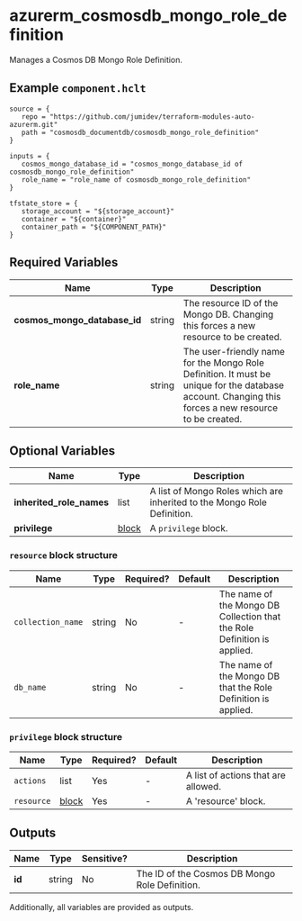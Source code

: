 # azurerm_cosmosdb_mongo_role_definition

Manages a Cosmos DB Mongo Role Definition.

## Example `component.hclt`

```hcl
source = {
   repo = "https://github.com/jumidev/terraform-modules-auto-azurerm.git"   
   path = "cosmosdb_documentdb/cosmosdb_mongo_role_definition"   
}

inputs = {
   cosmos_mongo_database_id = "cosmos_mongo_database_id of cosmosdb_mongo_role_definition"   
   role_name = "role_name of cosmosdb_mongo_role_definition"   
}

tfstate_store = {
   storage_account = "${storage_account}"   
   container = "${container}"   
   container_path = "${COMPONENT_PATH}"   
}

```

## Required Variables

| Name | Type |  Description |
| ---- | --------- |  ----------- |
| **cosmos_mongo_database_id** | string |  The resource ID of the Mongo DB. Changing this forces a new resource to be created. | 
| **role_name** | string |  The user-friendly name for the Mongo Role Definition. It must be unique for the database account. Changing this forces a new resource to be created. | 

## Optional Variables

| Name | Type |  Description |
| ---- | --------- |  ----------- |
| **inherited_role_names** | list |  A list of Mongo Roles which are inherited to the Mongo Role Definition. | 
| **privilege** | [block](#privilege-block-structure) |  A `privilege` block. | 

### `resource` block structure

| Name | Type | Required? | Default | Description |
| ---- | ---- | --------- | ------- | ----------- |
| `collection_name` | string | No | - | The name of the Mongo DB Collection that the Role Definition is applied. |
| `db_name` | string | No | - | The name of the Mongo DB that the Role Definition is applied. |

### `privilege` block structure

| Name | Type | Required? | Default | Description |
| ---- | ---- | --------- | ------- | ----------- |
| `actions` | list | Yes | - | A list of actions that are allowed. |
| `resource` | [block](#privilege-block-structure) | Yes | - | A 'resource' block. |



## Outputs

| Name | Type | Sensitive? | Description |
| ---- | ---- | --------- | --------- |
| **id** | string | No  | The ID of the Cosmos DB Mongo Role Definition. | 

Additionally, all variables are provided as outputs.
